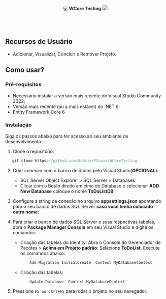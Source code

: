 <div align=center>

   💻 **WCore Testing**
   <img src="/wwwroot/img/wcore.png">
   
</div>

<br>
<br>

## Recursos de Usuário

- Adicionar, Visualizar, Concluir e Remover Projeto.

## Como usar?

### Pré-requisitos

- Necessário instalar a versão mais recente do Visual Studio Community 2022;
- Versão mais recente (ou a mais estável) do .NET 6;
- Entity Framework Core 6

### Instalação
Siga os passos abaixo para ter acesso ao seu ambiente de desenvolvimento:

1. Clone o repositório:
```csharp
   git clone https://github.com/GabrielFSouza/WCoreTesting
```

2. Criar conexao com o banco de dados pelo Visual Studio(**OPCIONAL**): 
	- SQL Server Object Explorer > SQL Server > Databases 
    - Clicar com o Botão direito em cima de Database e selecionar **ADD New Database** coloque o nome **ToDoListDB**

3. Configure a string de conexão no arquivo **appsettings.json** apontando para o seu banco de dados SQL Server **caso voce tenha colocado outro nome**;

4. Para criar o banco de dados SQL Server e suas respectivas tabelas, abra o **Package Manager Console** em seu Visual Studio e digite os comandos: 
    - Criação das tabelas do Identity: Abra o Console do Gerenciador de Pacotes > **Acima em Projeto padrão**: Selecione **ToDoList**. Execute os comandos abaixo:
        ```csharp
            Add-Migration InitialCreate -Context MyDatabaseContext
        ```

    - Criação das tabelas: 
        ```csharp
            Update-Database -Context MyDatabaseContext
        ```

5. Pressione `F5 ou Ctrl+F5` para rodar o projeto no seu navegador.
